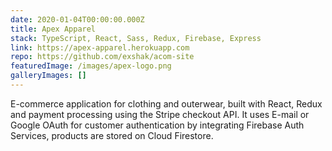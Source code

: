 ```yaml
---
date: 2020-01-04T00:00:00.000Z
title: Apex Apparel
stack: TypeScript, React, Sass, Redux, Firebase, Express
link: https://apex-apparel.herokuapp.com
repo: https://github.com/exshak/acom-site
featuredImage: /images/apex-logo.png
galleryImages: []
---
```


E-commerce application for clothing and outerwear, built with React, Redux and payment processing using the Stripe checkout API. It uses E-mail or Google OAuth for customer authentication by integrating Firebase Auth Services, products are stored on Cloud Firestore.
